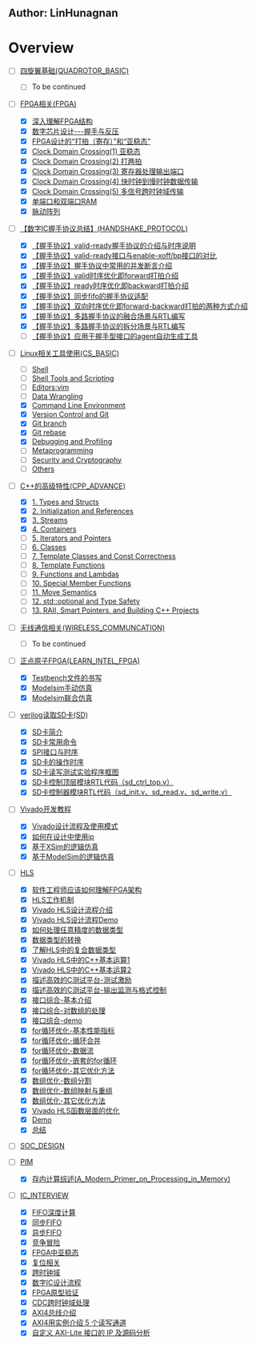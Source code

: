 ## Author: LinHunagnan

# Overview
- [ ] [四旋翼基础(QUADROTOR_BASIC)](quadrotor_basic/index.md)
    * [ ] To be continued
- [ ] [FPGA相关(FPGA)](fpga/index.md)
    * [x] [深入理解FPGA结构](fpga/something_about_fpga.md)
    * [x] [数字芯片设计---握手与反压](fpga/handshake.md)
    * [x] [FPGA设计的“打拍（寄存）”和“亚稳态”](fpga/pipelining.md)
    * [x] [Clock Domain Crossing(1) 亚稳态](fpga/cdc1.md)
    * [x] [Clock Domain Crossing(2) 打两拍](fpga/cdc2.md)
    * [x] [Clock Domain Crossing(3) 寄存器处理输出端口](fpga/cdc3.md)
    * [x] [Clock Domain Crossing(4) 快时钟到慢时钟数据传输](fpga/cdc4.md)
    * [x] [Clock Domain Crossing(5) 多信号跨时钟域传输](fpga/cdc5.md)
    * [x] [单端口和双端口RAM](fpga/ram.md)
    * [x] [脉动阵列](fpga/pe.md)
- [ ] [【数字IC握手协议总结】(HANDSHAKE_PROTOCOL)](fpga/index.md)
    * [x] [【握手协议】valid-ready握手协议的介绍与时序说明](handshake_protocol/h1.md)
    * [x] [【握手协议】valid-ready接口与enable-xoff/bp接口的对比](handshake_protocol/h2.md)
    * [x] [【握手协议】握手协议中常用的并发断言介绍](handshake_protocol/h3.md)
    * [x] [【握手协议】valid时序优化即forward打拍介绍](handshake_protocol/h4.md)
    * [x] [【握手协议】ready时序优化即backward打拍介绍](handshake_protocol/h5.md)
    * [x] [【握手协议】同步fifo的握手协议适配](handshake_protocol/h6.md)
    * [x] [【握手协议】双向时序优化即forward-backward打拍的两种方式介绍](handshake_protocol/h7.md)
    * [x] [【握手协议】多路握手协议的融合场景与RTL编写](handshake_protocol/h8.md)
    * [x] [【握手协议】多路握手协议的拆分场景与RTL编写](handshake_protocol/h9.md)
    * [ ] [【握手协议】应用于握手型接口的agent自动生成工具](handshake_protocol/h10.md)
- [ ] [Linux相关工具使用(CS_BASIC)](cs_basic/index.md)
    * [ ] [Shell](cs_basic/shell.md)
    * [ ] [Shell Tools and Scripting](cs_basic/Shell_Tools_and_Scripting.md)
    * [ ] [Editors:vim](cs_basic/Editors_vim.md)
    * [ ] [Data Wrangling](cs_basic/Data_Wrangling.md)
    * [x] [Command Line Environment](cs_basic/Command-line-Environment.md)
    * [x] [Version Control and Git](cs_basic/Version_Control.md)
    * [x] [Git branch](cs_basic/git_branch.md)
    * [x] [Git rebase](cs_basic/git_rebase.md)
    * [x] [Debugging and Profiling](cs_basic/Debugging_and_Profiling.md)
    * [ ] [Metaprogramming](cs_basic/Metaprogramming.md)
    * [ ] [Security and Cryptography](cs_basic/Security_and_Cryptography.md)
    * [ ] [Others](cs_basic/Others.md)
- [ ] [C++的高级特性(CPP_ADVANCE)](cpp_advance/index.md)
    * [x] [1. Types and Structs](cpp_advance/Types_and_Structs.md)
    * [x] [2. Initialization and References](cpp_advance/Initialization_and_References.md)
    * [x] [3. Streams](cpp_advance/Streams.md)
    * [x] [4. Containers](cpp_advance/Containers.md)
    * [ ] [5. Iterators and Pointers](cpp_advance/Iterators_and_Pointers.md)
    * [ ] [6. Classes](cpp_advance/Classes.md)
    * [ ] [7. Template Classes and Const Correctness](cpp_advance/Template_Classes_and_Const_Correctness.md)
    * [ ] [8. Template Functions](cpp_advance/Template_Functions.md)
    * [ ] [9. Functions and Lambdas](cpp_advance/Functions_and_Lambdas.md)
    * [ ] [10. Special Member Functions](cpp_advance/Special_Member_Functions.md)
    * [ ] [11. Move Semantics](cpp_advance/Move_Semantics.md)
    * [ ] [12. std::optional and Type Safety](cpp_advance/Optional_and_Type_Safety.md)
    * [ ] [13. RAII, Smart Pointers, and Building C++ Projects](cpp_advance/RAll_Smart_Pointers_and_Building_Cpp_Projects.md)
- [ ] [无线通信相关(WIRELESS_COMMUNCATION)](wireless_communication/index.md)
    * [ ] To be continued
- [ ] [正点原子FPGA(LEARN_INTEL_FPGA)](learn_intel_fpga/index.md)
    * [x] [Testbench文件的书写](learn_intel_fpga/testbench.md)
    * [x] [Modelsim手动仿真](learn_intel_fpga/modelsim1.md)
    * [x] [Modelsim联合仿真](learn_intel_fpga/modelsim2.md)

- [ ] [verilog读取SD卡(SD)](fpga_sd_card_reader/index.md)
    * [x] [SD卡简介](fpga_sd_card_reader/sd1.md)
    * [x] [SD卡常用命令](fpga_sd_card_reader/sd2.md)
    * [x] [SPI接口与时序](fpga_sd_card_reader/sd3.md)
    * [x] [SD卡的操作时序](fpga_sd_card_reader/sd4.md)
    * [x] [SD卡读写测试实验程序框图](fpga_sd_card_reader/sd5.md)
    * [x] [SD卡控制顶层模块RTL代码（sd_ctrl_top.v）](fpga_sd_card_reader/sd6.md)
    * [x] [SD卡控制器模块RTL代码（sd_init.v、sd_read.v、sd_write.v）](fpga_sd_card_reader/sd7.md)

- [ ] [Vivado开发教程](vivado/index.md)
    * [x] [Vivado设计流程及使用模式](vivado/vivado1.md)
    * [x] [如何在设计中使用ip](vivado/vivado2.md)
    * [x] [基于XSim的逻辑仿真](vivado/vivado3.md)
    * [x] [基于ModelSim的逻辑仿真](vivado/vivado4.md)

- [ ] [HLS](hls/index.md)
    * [x] [软件工程师应该如何理解FPGA架构](hls/hls1.md)
    * [x] [HLS工作机制](hls/hls2.md)
    * [x] [Vivado HLS设计流程介绍](hls/hls3.md)
    * [x] [Vivado HLS设计流程Demo](hls/hls4.md)
    * [x] [如何处理任意精度的数据类型](hls/hls5.md)
    * [x] [数据类型的转换](hls/hls6.md)
    * [x] [了解HLS中的复合数据类型](hls/hls7.md)
    * [x] [Vivado HLS中的C++基本运算1](hls/hls8.md)
    * [x] [Vivado HLS中的C++基本运算2](hls/hls9.md)
    * [x] [描述高效的C测试平台-测试激励](hls/hls10.md)
    * [x] [描述高效的C测试平台-输出监测与格式控制](hls/hls11.md)
    * [x] [接口综合-基本介绍](hls/hls12.md)
    * [x] [接口综合-对数组的处理](hls/hls13.md)
    * [x] [接口综合-demo](hls/hls14.md)
    * [x] [for循环优化-基本性能指标](hls/hls15.md)
    * [x] [for循环优化-循环合并](hls/hls16.md)
    * [x] [for循环优化-数据流](hls/hls17.md)
    * [x] [for循环优化-嵌套的for循环](hls/hls18.md)
    * [x] [for循环优化-其它优化方法](hls/hls19.md)
    * [x] [数组优化-数组分割](hls/hls20.md)
    * [x] [数组优化-数组映射与重组](hls/hls21.md)
    * [x] [数组优化-其它优化方法](hls/hls22.md)
    * [x] [Vivado HLS函数层面的优化](hls/hls23.md)
    * [x] [Demo](hls/hls24.md)
    * [x] [总结](hls/hls25.md)

- [ ] [SOC_DESIGN](soc_design/index.md)

- [ ] [PIM](processing_in_memory/index.md)
    * [x] [存内计算综述(A_Modern_Primer_on_Processing_in_Memory)](processing_in_memory/A_Modern_Primer_on_Processing_in_Memory.md)

- [ ] [IC_INTERVIEW](digital_ic_interview/index.md)
    * [x] [FIFO深度计算](digital_ic_interview/01_fifo/fifo_depth.md)
    * [x] [同步FIFO](digital_ic_interview/01_fifo/sync_fifo.md)
    * [x] [异步FIFO](digital_ic_interview/01_fifo/async_fifo.md)
    * [x] [竞争冒险](digital_ic_interview/02_RaceCondition_Metastability_Synchronization/race_condition.md)
    * [x] [FPGA中亚稳态](digital_ic_interview/02_RaceCondition_Metastability_Synchronization/metastability.md)
    * [x] [复位相关](digital_ic_interview/02_RaceCondition_Metastability_Synchronization/reset.md)
    * [x] [跨时钟域](digital_ic_interview/02_RaceCondition_Metastability_Synchronization/crc.md)
    * [x] [数字IC设计流程](digital_ic_interview/03_Design_Flow/flow_and_tools.md)
    * [x] [FPGA原型验证](digital_ic_interview/03_Design_Flow/FPGA_prototyping.md)
    * [x] [CDC跨时钟域处理](digital_ic_interview/04_STA_Timing_Constraints/cdc.md)
    * [x] [AXI4总线介绍](digital_ic_interview/05_AXI/intro.md)
    * [x] [AXI4用实例介绍 5 个读写通道](digital_ic_interview/05_AXI/channels.md)
    * [x] [自定义 AXI-Lite 接口的 IP 及源码分析](digital_ic_interview/05_AXI/axi_lite.md)
